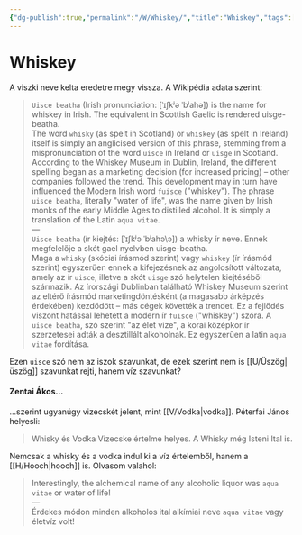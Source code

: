 ```yaml
---
{"dg-publish":true,"permalink":"/W/Whiskey/","title":"Whiskey","tags":["Englishtexttranslated"],"created":"2023-10-25T02:10","updated":"2024-02-02T04:10"}
---
```



# Whiskey

A viszki neve kelta eredetre megy vissza. A Wikipédia adata szerint:  
> `Uisce beatha` (Irish pronunciation: \[ˈɪʃkʲə ˈbʲahə\]) is the name for whiskey in Irish. The equivalent in Scottish Gaelic is rendered uisge-beatha.  
> The word `whisky` (as spelt in Scotland) or `whiskey` (as spelt in Ireland) itself is simply an anglicised version of this phrase, stemming from a mispronunciation of the word `uisce` in Ireland or `uisge` in Scotland. According to the Whiskey Museum in Dublin, Ireland, the different spelling began as a marketing decision (for increased pricing) – other companies followed the trend. This development may in turn have influenced the Modern Irish word `fuisce` ("whiskey"). The phrase `uisce beatha`, literally "water of life", was the name given by Irish monks of the early Middle Ages to distilled alcohol. It is simply a translation of the Latin `aqua vitae`.  
> —  
> `Uisce beatha` (ír kiejtés: \[ˈɪʃkʲə ˈbʲahə\ə]) a whisky ír neve. Ennek megfelelője a skót gael nyelvben uisge-beatha.  
> Maga a `whisky` (skóciai írásmód szerint) vagy `whiskey` (ír írásmód szerint) egyszerűen ennek a kifejezésnek az angolosított változata, amely az ír `uisce`, illetve a skót `uisge` szó helytelen kiejtéséből származik. Az írországi Dublinban található Whiskey Museum szerint az eltérő írásmód marketingdöntésként (a magasabb árképzés érdekében) kezdődött – más cégek követték a trendet. Ez a fejlődés viszont hatással lehetett a modern ír `fuisce` ("whiskey") szóra. A `uisce beatha`, szó szerint "az élet vize", a korai középkor ír szerzetesei adták a desztillált alkoholnak. Ez egyszerűen a latin `aqua vitae` fordítása.  

Ezen `uisce` szó nem az iszok szavunkat, de ezek szerint nem is [[U/Üszög\|üszög]] szavunkat rejti, hanem víz szavunkat?  

#### Zentai Ákos...

...szerint ugyanúgy vizecskét jelent, mint [[V/Vodka\|vodka]]. Péterfai János helyesli:  
> Whisky és Vodka Vizecske értelme helyes. A Whisky még Isteni Ital is.
 
Nemcsak a whisky és a vodka indul ki a víz értelemből, hanem a [[H/Hooch\|hooch]] is. Olvasom valahol:  
> Interestingly, the alchemical name of any alcoholic liquor was `aqua vitae` or water of life!  
> —  
> Érdekes módon minden alkoholos ital alkímiai neve `aqua vitae` vagy életvíz volt!  